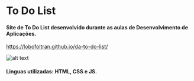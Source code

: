# To Do List

#### Site de To Do List desenvolvido durante as aulas de Desenvolvimento de Aplicações.

https://lobofoltran.github.io/da-to-do-list/

<p align="center">

![alt text]()

</p>

#### Linguas utilizadas: HTML, CSS e JS.
